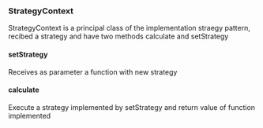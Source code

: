 ### StrategyContext
StrategyContext is a principal class of the implementation straegy pattern, recibed a strategy and have two methods calculate and setStrategy

#### setStrategy
Receives as parameter a function with new strategy

#### calculate
Execute a strategy implemented by setStrategy and return value of function implemented